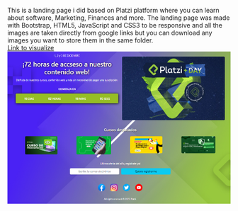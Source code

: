 This is a landing page i did based on Platzi platform where you can learn about software, Marketing, Finances and more.
The landing page was made with Bootstrap, HTML5, JavaScript and CSS3 to be responsive and all the images are taken directly from
google links but you can download any images you want to store them in the same folder.<br>
<a href="https://tranquil-kleicha-7efa2d.netlify.app/">Link to visualize</a>
<img src="LandingPage.PNG">
